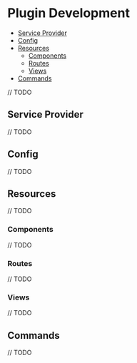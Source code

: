 # Plugin Development

- [Service Provider](#service-provider)
- [Config](#config)
- [Resources](#resources)
  - [Components](#components)
  - [Routes](#routes)
  - [Views](#views)
- [Commands](#commands)

// TODO

## Service Provider

// TODO

## Config

// TODO

## Resources

// TODO

### Components

// TODO

### Routes

// TODO

### Views

// TODO

## Commands

// TODO
